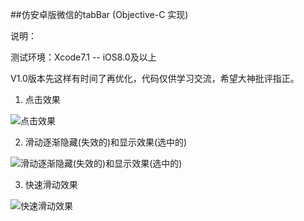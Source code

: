 ##仿安卓版微信的tabBar (Objective-C 实现)

说明：

  测试环境：Xcode7.1 -- iOS8.0及以上
  
  V1.0版本先这样有时间了再优化，代码仅供学习交流，希望大神批评指正。

1. 点击效果

![点击效果](http://7xnh5e.com1.z0.glb.clouddn.com/仿微信tabBar1.gif)

2. 滑动逐渐隐藏(失效的)和显示效果(选中的)

![滑动逐渐隐藏(失效的)和显示效果(选中的)](http://7xnh5e.com1.z0.glb.clouddn.com/仿微信tabBar2.gif)

3. 快速滑动效果

![快速滑动效果](http://7xnh5e.com1.z0.glb.clouddn.com/仿微信tabBar3.gif)
